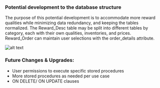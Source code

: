 ### Potential development to the database structure
The purpose of this potential development is to accommodate more reward qualities while minimizing data redundancy, and keeping the tables normalized. The Reward_Desc table may be split into different tables by category, each with their own qualities, inventories, and prices. Reward_Order can maintain user selections with the order_details attribute.


![alt text](https://github.com/bquigley1/TFS/blob/database_update/database/Future%20Design%20Iterations/Reward%20Database%20example%20table%20structure.PNG)


### Future Changes & Upgrades: 
- User permissions to execute specific stored procedures
- More stored procedures as needed per use case
- ON DELETE/ ON UPDATE clauses
